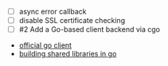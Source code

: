 - [ ] async error callback
- [ ] disable SSL certificate checking
- [ ] #2 Add a Go-based client backend via cgo
 - [official go client](https://github.com/influxdata/influxdb/tree/master/client)
 - [building shared libraries in go](https://www.darkcoding.net/software/building-shared-libraries-in-go-part-1/)
